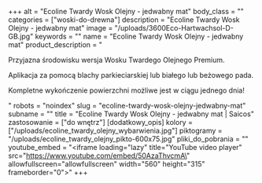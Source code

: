 +++
alt = "Ecoline Twardy Wosk Olejny - jedwabny mat"
body_class = ""
categories = ["woski-do-drewna"]
description = "Ecoline Twardy Wosk Olejny - jedwabny mat"
image = "/uploads/3600Eco-Hartwachsol-D-GB.jpg"
keywords = ""
name = "Ecoline Twardy Wosk Olejny - jedwabny mat"
product_description = "<p>Przyjazna środowisku wersja Wosku Twardego Olejnego Premium.</p><p>Aplikacja za pomocą blachy parkieciarskiej lub białego lub beżowego pada.</p><p>Kompletne wykończenie powierzchni możliwe jest w ciągu jednego dnia!</p>"
robots = "noindex"
slug = "ecoline-twardy-wosk-olejny-jedwabny-mat"
subname = ""
title = "Ecoline Twardy Wosk Olejny - jedwabny mat | Saicos"
zastosowanie = ["do wnętrz"]
[dodatkowy_opis]
kolory = ["/uploads/ecoline_twardy_olejny_wybarwienia.jpg"]
piktogramy = "/uploads/ecoline_twardy_olejny_pikto-600x75.jpg"
pliki_do_pobrania = ""
youtube_embed = "<iframe loading=\"lazy\" title=\"YouTube video player\" src=\"https://www.youtube.com/embed/50AzaThvcmA\" allowfullscreen=\"allowfullscreen\" width=\"560\" height=\"315\" frameborder=\"0\"></iframe>"
+++
